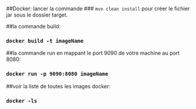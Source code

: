 ##Docker:
 lancer la commande ### `mvn clean install` pour créer le fichier jar sous le dossier target.
 
##la commande build:
### `docker build -t imageName`

##la commande run en mappant le port 9090 de votre machine au port 8080:
### `docker run -p 9090:8080 imageName`

##voir la liste de toutes les images docker:
### `docker -ls`

 
